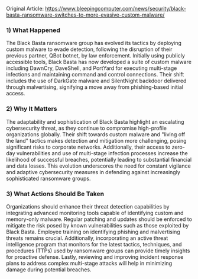 Original Article: https://www.bleepingcomputer.com/news/security/black-basta-ransomware-switches-to-more-evasive-custom-malware/

### 1) What Happened

The Black Basta ransomware group has evolved its tactics by deploying custom malware to evade detection, following the disruption of their previous partner, QBot botnet, by law enforcement. Initially using publicly accessible tools, Black Basta has now developed a suite of custom malware including DawnCry, DaveShell, and PortYard for executing multi-stage infections and maintaining command and control connections. Their shift includes the use of DarkGate malware and SilentNight backdoor delivered through malvertising, signifying a move away from phishing-based initial access.

### 2) Why It Matters

The adaptability and sophistication of Black Basta highlight an escalating cybersecurity threat, as they continue to compromise high-profile organizations globally. Their shift towards custom malware and "living off the land" tactics makes detection and mitigation more challenging, posing significant risks to corporate networks. Additionally, their access to zero-day vulnerabilities and use of multi-stage infection processes increase the likelihood of successful breaches, potentially leading to substantial financial and data losses. This evolution underscores the need for constant vigilance and adaptive cybersecurity measures in defending against increasingly sophisticated ransomware groups.

### 3) What Actions Should Be Taken

Organizations should enhance their threat detection capabilities by integrating advanced monitoring tools capable of identifying custom and memory-only malware. Regular patching and updates should be enforced to mitigate the risk posed by known vulnerabilities such as those exploited by Black Basta. Employee training on identifying phishing and malvertising threats remains crucial. Additionally, incorporating an active threat intelligence program that monitors for the latest tactics, techniques, and procedures (TTPs) used by ransomware groups can provide timely insights for proactive defense. Lastly, reviewing and improving incident response plans to address complex multi-stage attacks will help in minimizing damage during potential breaches.